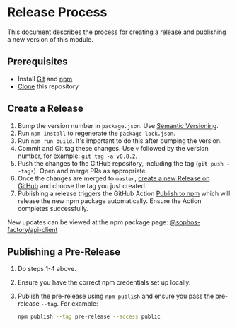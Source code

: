 # Release Process

This document describes the process for creating a release and publishing a new version of this module.

## Prerequisites

- Install [Git](https://git-scm.com/downloads) and [npm](https://www.npmjs.com/)
- [Clone](https://docs.github.com/en/repositories/creating-and-managing-repositories/cloning-a-repository) this repository

## Create a Release

1. Bump the version number in `package.json`. Use [Semantic Versioning](https://semver.org).
2. Run `npm install` to regenerate the `package-lock.json`.
3. Run `npm run build`. It's important to do this after bumping the version.
4. Commit and Git tag these changes. Use `v` followed by the version number, for example: `git tag -a v0.8.2`.
5. Push the changes to the GitHub repository, including the tag (`git push --tags`). Open and merge PRs as appropriate.
6. Once the changes are merged to `master`, [create a new Release on GitHub](https://docs.github.com/en/repositories/releasing-projects-on-github/managing-releases-in-a-repository) and choose the tag you just created.
7. Publishing a release triggers the GitHub Action [Publish to npm](.github/workflows/release.yml) which will release the new npm package automatically. Ensure the Action completes successfully.

New updates can be viewed at the npm package page: [@sophos-factory/api-client](https://www.npmjs.com/package/@sophos-factory/api-client)

## Publishing a Pre-Release

1. Do steps 1-4 above.
2. Ensure you have the correct npm credentials set up locally.
3. Publish the pre-release using [`npm publish`](https://docs.npmjs.com/cli/v8/commands/npm-publish) and ensure you pass the pre-release `--tag`. For example:

    ```sh
    npm publish --tag pre-release --access public
    ```
